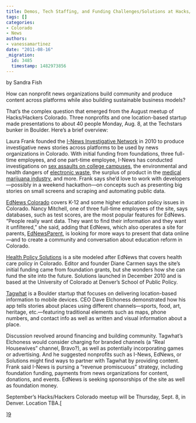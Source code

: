 ```yaml
---
title: Demos, Tech Staffing, and Funding Challenges/Solutions at Hacks/Hackers Colorado
tags: []
categories:
- Colorado
- News
authors:
- vanessamartinez
date: "2011-08-16"
_migration:
  id: 3485
  timestamp: 1482973856
---
```


by Sandra Fish

How can nonprofit news organizations build community and produce content across platforms while also building sustainable business models?

That&#8217;s the complex question that emerged from the August meetup of Hacks/Hackers Colorado. Three nonprofits and one location-based startup made presentations to about 40 people Monday, Aug. 8, at the Techstars bunker in Boulder. Here&#8217;s a brief overview:

Laura Frank founded the [I-News Investigative Network][1] in 2010 to produce investigative news stories across platforms to be used by news organizations in Colorado. With initial funding from foundations, three full-time employees, and one part-time employee, I-News has conducted investigations on [sex assaults on college campuses][2], the environmental and health dangers of [electronic waste][3], the surplus of product in the [medical marijuana industry][4], and more. Frank says she&#8217;d love to work with developers—possibly in a weekend hackathon—on concepts such as presenting big stories on small screens and scraping and automating public data.

[EdNews Colorado][5] covers K-12 and some higher education policy issues in Colorado. Nancy Mitchell, one of three full-time employees of the site, says databases, such as test scores, are the most popular features for EdNews. &#8220;People really want data. They want to find their information and they want it unfiltered,&#8221; she said, adding that EdNews, which also operates a site for parents, [EdNewsParent][6], is looking for more ways to present that data online—and to create a community and conversation about education reform in Colorado.

[Health Policy Solutions][7] is a site modeled after EdNews that covers health care policy in Colorado. Editor and founder Diane Carmen says the site&#8217;s initial funding came from foundation grants, but she wonders how she can fund the site into the future. Solutions launched in December 2010 and is based at the University of Colorado at Denver&#8217;s School of Public Policy.

[Tagwhat][8] is a Boulder startup that focuses on delivering location-based information to mobile devices. CEO Dave Elchoness demonstrated how his app tells stories about places using different channels—sports, food, art, heritage, etc.—featuring traditional elements such as maps, phone numbers, and contact info as well as written and visual information about a place.

Discussion revolved around financing and building community. Tagwhat&#8217;s Elchoness would consider charging for branded channels (a &#8220;Real Housewives&#8221; channel, Bravo?), as well as potentially incorporating games or advertising. And he suggested nonprofits such as I-News, EdNews, or Solutions might find ways to partner with Tagwhat by providing content. Frank said I-News is pursing a &#8220;revenue promiscuous&#8221; strategy, including foundation funding, payments from news organizations for content, donations, and events. EdNews is seeking sponsorships of the site as well as foundation money.

September&#8217;s Hacks/Hackers Colorado meetup will be Thursday, Sept. 8, in Denver. Location TBA.[

][9]

 [1]: http://www.inewsnetwork.org/
 [2]: http://www.inewsnetwork.org/special-reports/privacy-laws-prevent-sex-assault-investigations/
 [3]: http://www.inewsnetwork.org/special-reports/e-waste-budget/
 [4]: http://www.inewsnetwork.org/special-reports/police-colorado-medical-marijuana-surplus-feeds-regional-black-market/
 [5]: http://ednewscolorado.org/
 [6]: http://www.ednewsparent.org/
 [7]: http://www.healthpolicysolutions.org/
 [8]: http://www.tagwhat.com/
 [9]: http://hackshackers.com/blog/2011/08/16/demos-tech-staffing-and-funding-challengessolutions-at-colorado-hackshackers/hackshackers-colorado-august-meetup_panelists/